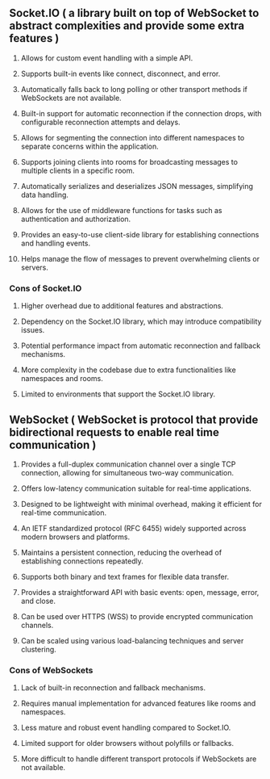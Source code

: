 ## Socket.IO ( a library built on top of WebSocket to abstract complexities and provide some extra features )


1. Allows for custom event handling with a simple API.

2. Supports built-in events like connect, disconnect, and error.

3. Automatically falls back to long polling or other transport methods if WebSockets are not available.

4. Built-in support for automatic reconnection if the connection drops, with configurable reconnection attempts and delays.

5. Allows for segmenting the connection into different namespaces to separate concerns within the application.

6. Supports joining clients into rooms for broadcasting messages to multiple clients in a specific room.

7. Automatically serializes and deserializes JSON messages, simplifying data handling.

8. Allows for the use of middleware functions for tasks such as authentication and authorization.

9. Provides an easy-to-use client-side library for establishing connections and handling events.

10. Helps manage the flow of messages to prevent overwhelming clients or servers.


### Cons of Socket.IO

1. Higher overhead due to additional features and abstractions.

2. Dependency on the Socket.IO library, which may introduce compatibility issues.

3. Potential performance impact from automatic reconnection and fallback mechanisms.

4. More complexity in the codebase due to extra functionalities like namespaces and rooms.

5. Limited to environments that support the Socket.IO library.



## WebSocket ( WebSocket is protocol that provide bidirectional requests to enable real time communication )

1. Provides a full-duplex communication channel over a single TCP connection, allowing for simultaneous two-way communication.

2. Offers low-latency communication suitable for real-time applications.

3. Designed to be lightweight with minimal overhead, making it efficient for real-time communication.

4. An IETF standardized protocol (RFC 6455) widely supported across modern browsers and platforms.

5. Maintains a persistent connection, reducing the overhead of establishing connections repeatedly.

6. Supports both binary and text frames for flexible data transfer.

7. Provides a straightforward API with basic events: open, message, error, and close.

8. Can be used over HTTPS (WSS) to provide encrypted communication channels.

9. Can be scaled using various load-balancing techniques and server clustering.


### Cons of WebSockets


1. Lack of built-in reconnection and fallback mechanisms.

2. Requires manual implementation for advanced features like rooms and namespaces.

3. Less mature and robust event handling compared to Socket.IO.

4. Limited support for older browsers without polyfills or fallbacks.

5. More difficult to handle different transport protocols if WebSockets are not available.
